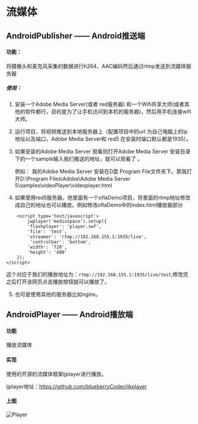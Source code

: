 #   流媒体

##  AndroidPublisher —— Android推送端

####    功能：
将摄像头和麦克风采集的数据进行h264、AAC编码然后通过rtmp发送到流媒体服务器

#####   使用：
1. 安装一个Adobe Media Server(或者 red服务器) 和一个Wifi共享大师(或者其他的软件都行，目的是为了让手机访问到本机的服务器)，然后用手机连接wifi大师。

2. 运行项目，将视频推送到本地服务器上（配置项目中的url 为自己电脑上的ip地址以及端口，Adobe Media Server和 red5 在安装时端口默认都是1935）。

3. 如果安装的Adobe Media Server 观看则打开Adobe Media Server 安装目录下的一个sample输入我们推送的地址，就可以观看了 。
   
     例如：
     我的Adobe Media Server 安装在D盘 Program File文件夹下。那我打开D:\Program Files\Adobe\Adobe Media Server 5\samples\videoPlayer\videoplayer.html
    
4. 如果使用red5服务器，他里面有一个oflaDemo项目，将里面的rtmp地址修改成自己的地址也可以播放。例如修改oflaDemo中的index.html播放器部分
```
    <script type='text/javascript'>
        jwplayer('mediaspace').setup({
        'flashplayer': 'player.swf',
        'file': 'test',
        'streamer': 'rtmp://192.168.155.1:1935/live',
         'controlbar': 'bottom',
        'width': '720',
        'height': '480'
    });
</script>
```
这个对应于我们的播放地址为：`rtmp://192.168.155.1:1935/live/test`,修改完之后打开该网页点击播放按钮就可以播放了。

5. 也可是使用其他的服务器比如nginx。

##  AndroidPlayer —— Android播放端
#### 功能
播放流媒体
#### 实现
使用的开源的流媒体框架ijplayer进行播放。

ijplayer地址：https://github.com/blueberryCoder/ijkplayer

####  上图
![Player](https://github.com/blueberryCoder/LiveStream/blob/master/screenshot/player.png)

